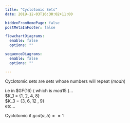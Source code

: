```yaml
---
title: "Cyclotomic Sets"
date: 2019-12-03T16:30:02+11:00

hiddenFromHomePage: false
postMetaInFooter: false

flowchartDiagrams:
  enable: false
  options: ""

sequenceDiagrams: 
  enable: false
  options: ""

---
```


Cyclotomic sets are sets whose numbers will repeat ($mod n$) 

i.e in $GF(16) ( which is $mod 15$ )...  
$K_1 = {1, 2, 4, 8}  
$K_3 = {3, 6, 12 , 9}  
etc...

Cyclotomic if $gcd(a, b) == 1$
